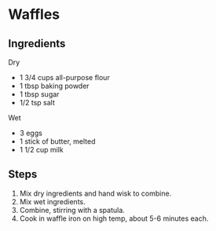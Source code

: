 # Waffles

## Ingredients

Dry
* 1 3/4 cups all-purpose flour
* 1 tbsp baking powder
* 1 tbsp sugar
* 1/2 tsp salt

Wet
* 3 eggs
* 1 stick of butter, melted
* 1 1/2 cup milk

## Steps

1. Mix dry ingredients and hand wisk to combine.
2. Mix wet ingredients.
3. Combine, stirring with a spatula.
4. Cook in waffle iron on high temp, about 5-6 minutes each.
